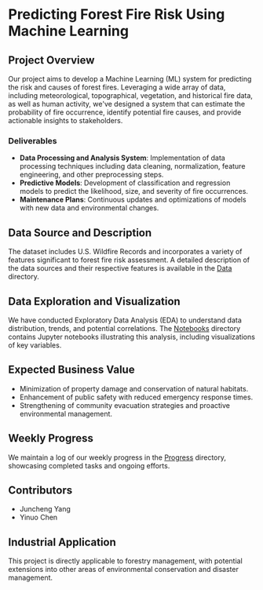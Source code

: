 # Predicting Forest Fire Risk Using Machine Learning

## Project Overview

Our project aims to develop a Machine Learning (ML) system for predicting the risk and causes of forest fires. Leveraging a wide array of data, including meteorological, topographical, vegetation, and historical fire data, as well as human activity, we've designed a system that can estimate the probability of fire occurrence, identify potential fire causes, and provide actionable insights to stakeholders.

### Deliverables

- **Data Processing and Analysis System**: Implementation of data processing techniques including data cleaning, normalization, feature engineering, and other preprocessing steps.
- **Predictive Models**: Development of classification and regression models to predict the likelihood, size, and severity of fire occurrences.
- **Maintenance Plans**: Continuous updates and optimizations of models with new data and environmental changes.

## Data Source and Description

The dataset includes U.S. Wildfire Records and incorporates a variety of features significant to forest fire risk assessment. A detailed description of the data sources and their respective features is available in the [Data](/forestfires.csv) directory.

## Data Exploration and Visualization

We have conducted Exploratory Data Analysis (EDA) to understand data distribution, trends, and potential correlations. The [Notebooks](/forest-fire.ipynb) directory contains Jupyter notebooks illustrating this analysis, including visualizations of key variables.


## Expected Business Value

- Minimization of property damage and conservation of natural habitats.
- Enhancement of public safety with reduced emergency response times.
- Strengthening of community evacuation strategies and proactive environmental management.

## Weekly Progress

We maintain a log of our weekly progress in the [Progress](/Progress) directory, showcasing completed tasks and ongoing efforts.

## Contributors

- Juncheng Yang
- Yinuo Chen

## Industrial Application

This project is directly applicable to forestry management, with potential extensions into other areas of environmental conservation and disaster management.





